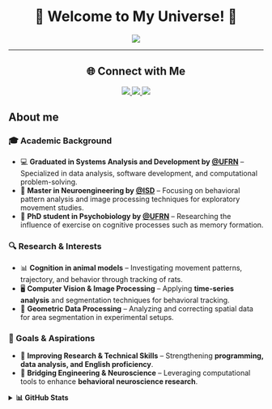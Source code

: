 <h1 align="center">🚀 Welcome to My Universe! 👋</h1>

<p align="center">
  <img src="https://readme-typing-svg.herokuapp.com?font=Fira+Code&weight=600&size=22&pause=1000&color=F5F5F5&center=true&width=600&lines=Neuroengineering+Researcher+🔬;Behavioral+Data+Analysis+📊;Computer+Vision+%26+Image+Processing+🖥️;Data+Science+💻" />
</p>

---

<h2 align="center">🌐 Connect with Me</h2>

<p align="center">
  <a href="mailto:gm88605363@gmail.com">
    <img src="https://img.shields.io/badge/Gmail-D14836?style=for-the-badge&logo=gmail&logoColor=white">
  </a>
  <a href="https://www.linkedin.com/in/gustavo-maciel-226937205" target="_blank">
    <img src="https://img.shields.io/badge/LinkedIn-0077B5?style=for-the-badge&logo=linkedin&logoColor=white">
  </a>
  <a href="https://www.kaggle.com/gustavomaciel0310">
    <img src="https://img.shields.io/badge/Kaggle-20BEFF?style=for-the-badge&logo=kaggle&logoColor=white">
  </a>
</p>

## About me

### 🎓 Academic Background  
- 💻 **Graduated in Systems Analysis and Development by [@**UFRN**](https://www.ufrn.br/en)** – Specialized in data analysis, software development, and computational problem-solving.  
- 🧠 **Master in Neuroengineering by [@**ISD**](https://institutosantosdumont.org.br/en/)** – Focusing on behavioral pattern analysis and image processing techniques for exploratory movement studies.
- 🧠 **PhD student in Psychobiology by [@**UFRN**](https://sigaa.ufrn.br/sigaa/public/programa/portal.jsf?lc=en_US&id=367)** – Researching the influence of exercise on cognitive processes such as memory formation.

### 🔍 Research & Interests  
- 📊 **Cognition in animal models** – Investigating movement patterns, trajectory, and behavior through tracking of rats.
- 🖥 **Computer Vision & Image Processing** – Applying **time-series analysis** and segmentation techniques for behavioral tracking.  
- 📍 **Geometric Data Processing** – Analyzing and correcting spatial data for area segmentation in experimental setups.  

### 🎯 Goals & Aspirations  
- 📖 **Improving Research & Technical Skills** – Strengthening **programming, data analysis, and English proficiency**.  
- 🚀 **Bridging Engineering & Neuroscience** – Leveraging computational tools to enhance **behavioral neuroscience research**.  

<details>
  <summary><strong>📊 GitHub Stats<strong/></summary>

<p align="center">
  <picture>
    <source media="(prefers-color-scheme: dark)" srcset="https://github-profile-summary-cards.vercel.app/api/cards/profile-details?username=Gus-1003&theme=github_dark">
    <source media="(prefers-color-scheme: light)" srcset="https://github-profile-summary-cards.vercel.app/api/cards/profile-details?username=Gus-1003&theme=default">
    <img height="200em" src="https://github-profile-summary-cards.vercel.app/api/cards/profile-details?username=Gus-1003&theme=default" alt="Gus-1003" align="center"/>
  </picture>
</p>

<div align="center" style="display: flex; flex-wrap: wrap; justify-content: center; align-items: center; gap: 10px;">
  
  <a href="https://github.com/anuraghazra/github-readme-stats">
    <picture>
      <source media="(prefers-color-scheme: dark)" srcset="https://github-readme-stats.vercel.app/api?username=Gus-1003&theme=github_dark&hide_border=true&rank_icon=github&show_icons=true&count_private=true&show=reviews,discussions_started,discussions_answered,prs_merged,prs_merged_percentage">
      <source media="(prefers-color-scheme: light)" srcset="https://github-readme-stats.vercel.app/api?username=Gus-1003&theme=default&hide_border=true&rank_icon=github&show_icons=true&count_private=true&show=reviews,discussions_started,discussions_answered,prs_merged,prs_merged_percentage">
      <img height="200em" src="https://github-readme-stats.vercel.app/api?username=Gus-1003&theme=default&hide_border=true&rank_icon=github&show_icons=true&count_private=true&show=reviews,discussions_started,discussions_answered,prs_merged,prs_merged_percentage" alt="Gustavo Maciel's GitHub Stats" />
    </picture>
  </a>
  
  <a href="https://github.com/anuraghazra/github-readme-stats">
    <picture>
      <source media="(prefers-color-scheme: dark)" srcset="https://github-readme-stats.vercel.app/api/top-langs/?username=Gus-1003&theme=github_dark&hide_border=true&langs_count=10&layout=donut-vertical&count_private=true">
      <source media="(prefers-color-scheme: light)" srcset="https://github-readme-stats.vercel.app/api/top-langs/?username=Gus-1003&theme=default&hide_border=true&langs_count=10&layout=donut-vertical&count_private=true">
      <img height="275em" src="https://github-readme-stats.vercel.app/api/top-langs/?username=Gus-1003&theme=default&hide_border=true&langs_count=10&layout=donut-vertical&count_private=true" alt="Top Languages" />
    </picture>
  </a>

</div>

</details>



